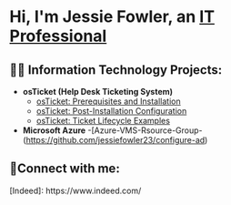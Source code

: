 <h1>Hi, I'm Jessie Fowler, an <a href="https://linkedin.com/in/jessie fowler">IT Professional</a></h1>

<h2>👨‍💻 Information Technology Projects:</h2>

- <b>osTicket (Help Desk Ticketing System)</b>
  - [osTicket: Prerequisites and Installation](https://github.com/jessiefowler23/osticket-prereqs)
  - [osTicket: Post-Installation Configuration](https://github.com/jessiefowler23/post-install-config)
  - [osTicket: Ticket Lifecycle Examples](https://github.com/jessiefowler23/Azure-VMS-Rsource-Group-)
- <b>Microsoft Azure</b>
  -[Azure-VMS-Rsource-Group-(https://github.com/jessiefowler23/configure-ad)
  

<h2>🤳Connect with me:</h2>
[Indeed]: https://www.indeed.com/
